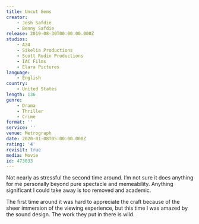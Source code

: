 ```yaml
---
title: Uncut Gems
creator:
    - Josh Safdie
    - Benny Safdie
release: 2019-08-30T00:00:00.000Z
studios:
    - A24
    - Sikelia Productions
    - Scott Rudin Productions
    - IAC Films
    - Elara Pictures
language:
    - English
country:
    - United States
length: 136
genre:
    - Drama
    - Thriller
    - Crime
format: ''
service: ''
venue: Metrograph
date: 2020-01-08T05:00:00.000Z
rating: '4'
revisit: true
media: Movie
id: 473033
---
```


Not nearly as stressful the second time around. I’m not sure it does anything for me personally beyond pure spectacle and memeability. Anything significant I could take away is too removed and academic.

The first time around it was hard to appreciate the craft because of the sheer immersion of the viewing experience, but this time I was amazed by the sound design. The work they put in there is wild.
